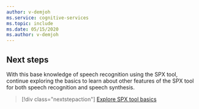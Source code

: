 ```yaml
---
author: v-demjoh
ms.service: cognitive-services
ms.topic: include
ms.date: 05/15/2020
ms.author: v-demjoh
---
```


## Next steps

With this base knowledge of speech recognition using the SPX tool, continue exploring the basics to learn about other features of the SPX tool for both speech recognition and speech synthesis.

> [!div class="nextstepaction"]
> [Explore SPX tool basics](../spx-basics.md)
